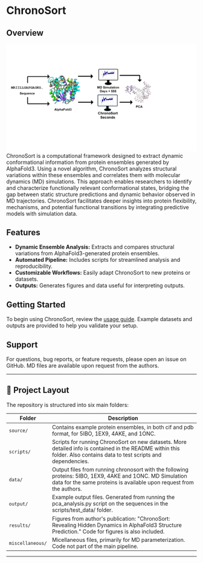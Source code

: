 # ChronoSort
## Overview



![ChronoSort Overview](results/figure_1/New_figure_1.png)
ChronoSort is a computational framework designed to extract dynamic conformational information from protein ensembles generated by AlphaFold3. Using a novel algorithm, ChronoSort analyzes structural variations within these ensembles and correlates them with molecular dynamics (MD) simulations. This approach enables researchers to identify and characterize functionally relevant conformational states, bridging the gap between static structure predictions and dynamic behavior observed in MD trajectories. ChronoSort facilitates deeper insights into protein flexibility, mechanisms, and potential functional transitions by integrating predictive models with simulation data.
## Features

- **Dynamic Ensemble Analysis:** Extracts and compares structural variations from AlphaFold3-generated protein ensembles.
- **Automated Pipeline:** Includes scripts for streamlined analysis and reproducibility.
- **Customizable Workflows:** Easily adapt ChronoSort to new proteins or datasets.
- **Outputs:** Generates figures and data useful for interpreting outputs.

## Getting Started

To begin using ChronoSort, review the [usage guide](./scripts/README.md). Example datasets and outputs are provided to help you validate your setup.

## Support

For questions, bug reports, or feature requests, please open an issue on GitHub. MD files are available upon request from the authors.

---

## 📁 Project Layout

The repository is structured into six main folders:

| Folder             | Description                                                                 |
|--------------------|-----------------------------------------------------------------------------|
| `source/`          | Contains example protein ensembles, in both cif and pdb format, for 5IBO, 1EX9, 4AKE, and 1ONC.   |
| `scripts/`         | Scripts for running ChronoSort on new datasets. More detailed info is contained in the README within this folder. Also contains data to test scripts and dependencies.          |
| `data/`            | Output files from running chronosort with the following proteins: 5IBO, 1EX9, 4AKE and 1ONC. MD Simulation data for the same proteins is available upon request from the authors.  |
| `output/`          | Example output files. Generated from running the pca_analysis.py script on the sequences in the scripts/test_data/ folder.   |
| `results/`         | Figures from author's publication: "ChronoSort: Revealing Hidden Dynamics in AlphaFold3 Structure Prediction." Code for figures is also included.        |
| `miscellaneous/`   | Micellaneous files, primarily for MD parameterization. Code not part of the main pipeline.    |

---



